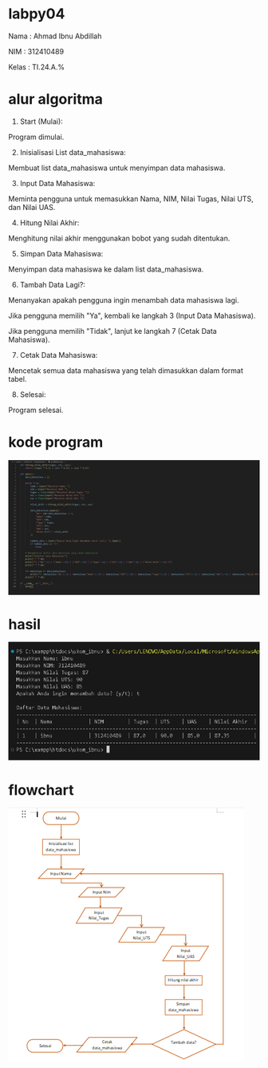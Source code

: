 # labpy04

Nama : Ahmad Ibnu Abdillah

NIM : 312410489

Kelas : TI.24.A.%

# alur algoritma

1. Start (Mulai):

Program dimulai.

2. Inisialisasi List data_mahasiswa:

Membuat list data_mahasiswa untuk menyimpan data mahasiswa.

3. Input Data Mahasiswa:

Meminta pengguna untuk memasukkan Nama, NIM, Nilai Tugas, Nilai UTS, dan Nilai UAS.

4. Hitung Nilai Akhir:

Menghitung nilai akhir menggunakan bobot yang sudah ditentukan.

5. Simpan Data Mahasiswa:

Menyimpan data mahasiswa ke dalam list data_mahasiswa.

6. Tambah Data Lagi?:

Menanyakan apakah pengguna ingin menambah data mahasiswa lagi.

Jika pengguna memilih "Ya", kembali ke langkah 3 (Input Data Mahasiswa).

Jika pengguna memilih "Tidak", lanjut ke langkah 7 (Cetak Data Mahasiswa).

7. Cetak Data Mahasiswa:

Mencetak semua data mahasiswa yang telah dimasukkan dalam format tabel.

8. Selesai:

Program selesai.

# kode program

![Foto](https://github.com/AhmadIbnuAbdillah/Foto/blob/899a7cfd51b596faa0e50a4839042c4c0803217b/Screenshot%202024-11-19%20212811.png)

# hasil

![Foto](https://github.com/AhmadIbnuAbdillah/Foto/blob/899a7cfd51b596faa0e50a4839042c4c0803217b/Screenshot%202024-11-19%20212740.png)

# flowchart

![Foto](https://github.com/AhmadIbnuAbdillah/Foto/blob/e05a6cb75721f509f698625f00422d5a2aa5e67c/foto1.png)
